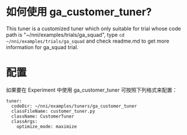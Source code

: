 # 如何使用 ga_customer_tuner?

This tuner is a customized tuner which only suitable for trial whose code path is "~/nni/examples/trials/ga_squad", type `cd ~/nni/examples/trials/ga_squad` and check readme.md to get more information for ga_squad trial.

# 配置

如果要在 Experiment 中使用 ga_customer_tuner 可按照下列格式来配置：

    tuner:
      codeDir: ~/nni/examples/tuners/ga_customer_tuner
      classFileName: customer_tuner.py
      className: CustomerTuner
      classArgs:
        optimize_mode: maximize
